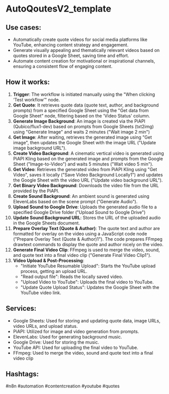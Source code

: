 # AutoQoutesV2_template

## Use cases:
- Automatically create quote videos for social media platforms like YouTube, enhancing content strategy and engagement.
- Generate visually appealing and thematically relevant videos based on quotes stored in a Google Sheet, saving time and effort.
- Automate content creation for motivational or inspirational channels, ensuring a consistent flow of engaging content.

## How it works:
1. **Trigger**: The workflow is initiated manually using the "When clicking ‘Test workflow’" node.
2. **Get Quote**: It retrieves quote data (quote text, author, and background prompts) from a specified Google Sheet using the "Get data from Google Sheet" node, filtering based on the 'Video Status' column.
3. **Generate Image Background**: An image is created via the PiAPI (Qubico/flux1-dev) based on prompts from Google Sheets (txt2img) using "Generate Image" and waits 2 minutes ("Wait image 2 min")
4. **Get Image**: After waiting, retrieves the generated image using "Get image", then updates the Google Sheet with the image URL ("Update image background URL").
5. **Create Video Background**: A cinematic vertical video is generated using PiAPI Kling based on the generated image and prompts from the Google Sheet ("Image-to-Video") and waits 5 minutes ("Wait video 5 min").
6. **Get Video**: Retrieves the generated video from PiAPI Kling using "Get Video", saves it locally ("Save Video Background Locally1") and updates the Google Sheet with the video URL ("Update video background URL").
7. **Get Binary Video Background**: Downloads the video file from the URL provided by the PiAPI.
8. **Create Sound Background**: An ambient sound is generated using ElevenLabs based on the scene prompt ("Generate Audio").
9. **Upload Sound to Google Drive**: Uploads the generated audio file to a specified Google Drive folder ("Upload Sound to Google Drive")
10. **Update Sound Background URL**: Stores the URL of the uploaded audio in the Google Sheets document.
11. **Prepare Overlay Text (Quote & Author)**: The quote text and author are formatted for overlay on the video using a JavaScript code node ("Prepare Overlay Text (Quote & Author)1"). The code prepares FFmpeg drawtext commands to display the quote and author nicely on the video.
12. **Generate Final Video Clip**: FFmpeg is used to merge the video, sound, and quote text into a final video clip ("Generate Final Video Clip1").
13. **Video Upload & Post-Processing**:
    - "Initiate YouTube Resumable Upload": Starts the YouTube upload process, getting an upload URL.
    - "Read output file": Reads the locally saved video.
    - "Upload Video to YouTube": Uploads the final video to YouTube.
    - "Update Quote Upload Status": Updates the Google Sheet with the YouTube video link.

## Services:
- Google Sheets: Used for storing and updating quote data, image URLs, video URLs, and upload status.
- PiAPI: Utilized for image and video generation from prompts.
- ElevenLabs: Used for generating background music.
- Google Drive: Used for storing the music.
- YouTube API: Used for uploading the final video to YouTube.
- FFmpeg: Used to merge the video, sound and quote text into a final video clip

## Hashtags:
#n8n #automation #contentcreation #youtube #quotes
